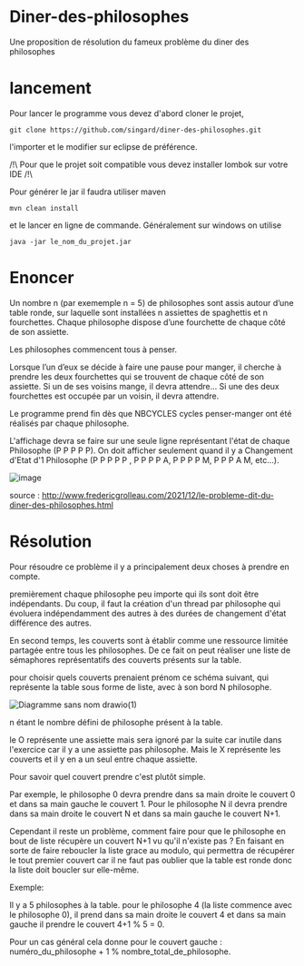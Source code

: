 # Diner-des-philosophes
Une proposition de résolution du fameux problème du diner des philosophes
# lancement

Pour lancer le programme vous devez d'abord cloner le projet,
```
git clone https://github.com/singard/diner-des-philosophes.git
```

l'importer et le modifier sur eclipse de préférence.

/!\ Pour que le projet soit compatible vous devez installer lombok sur votre IDE /!\

Pour générer le jar il faudra utiliser maven

``` 
mvn clean install
```

et le lancer en ligne de commande. 
Généralement sur windows on utilise

```
java -jar le_nom_du_projet.jar
```

# Enoncer 

Un nombre n (par exememple n = 5) de philosophes sont assis autour d’une table ronde, sur laquelle
sont installées n assiettes de spaghettis et n fourchettes. Chaque philosophe dispose d’une fourchette
de chaque côté de son assiette.

Les philosophes commencent tous à penser.

Lorsque l’un d’eux se décide à faire une pause pour manger, il cherche à prendre les deux fourchettes
qui se trouvent de chaque côté de son assiette. Si un de ses voisins mange, il devra attendre... Si une
des deux fourchettes est occupée par un voisin, il devra attendre.

Le programme prend fin dès que NBCYCLES cycles penser-manger ont été réalisés par chaque
philosophe.

L'affichage devra se faire sur une seule ligne représentant l'état de chaque Philosophe (P P P P P). On
doit afficher seulement quand il y a Changement d'Etat d'1 Philosophe (P P P P P , P P P P A, P P P P M, P
P P A M, etc...).

![image](https://user-images.githubusercontent.com/77006808/230772666-f47f310d-8e83-4c30-a478-1ae5ad702d59.png)

source : http://www.fredericgrolleau.com/2021/12/le-probleme-dit-du-diner-des-philosophes.html

# Résolution

Pour résoudre ce problème il y a principalement deux choses à prendre en compte.

premièrement chaque philosophe peu importe qui ils sont doit être indépendants. Du coup, il faut la création d'un thread par philosophe qui évoluera indépendamment des autres à des durées de changement d'état différence des autres.

En second temps, les couverts sont à établir  comme une ressource limitée partagée entre tous les philosophes. De ce fait on peut réaliser une liste de sémaphores représentatifs des couverts présents sur la table.

pour choisir quels couverts prenaient prénom ce schéma suivant, qui représente la table sous forme de liste, avec à son bord N philosophe.


![Diagramme sans nom drawio(1)](https://user-images.githubusercontent.com/77006808/230774650-45bf9bd3-67ea-4884-a5c2-beedb9843fe2.png)


n étant le nombre défini de philosophe présent à la table.

le O représente une assiette mais sera ignoré par la suite car inutile dans l'exercice car il y a une assiette pas philosophe. Mais le X représente les couverts et il y en a un seul entre chaque assiette.

Pour savoir quel couvert prendre c'est plutôt simple.

Par exemple, le philosophe 0 devra prendre dans sa main droite le couvert 0 et dans sa main gauche le couvert 1.
Pour le philosophe N il devra prendre dans sa main droite le couvert N et dans sa main gauche le couvert N+1.

Cependant il reste un problème, comment faire pour que le philosophe en bout de liste récupère un couvert N+1 vu qu'il n'existe pas ? En faisant en sorte de faire reboucler la liste grace au modulo, qui permettra de récupérer le tout premier couvert car il ne faut pas oublier que la table est ronde donc la liste doit boucler sur elle-même.

Exemple: 

Il y a 5 philosophes à la table. pour le philosophe 4 (la liste commence avec le philosophe 0), il prend dans sa main droite le couvert 4 et dans sa main gauche il prendre le couvert 4+1 % 5 = 0.

Pour un cas général cela donne pour le couvert gauche : numéro_du_philosophe + 1 % nombre_total_de_philosophe.

